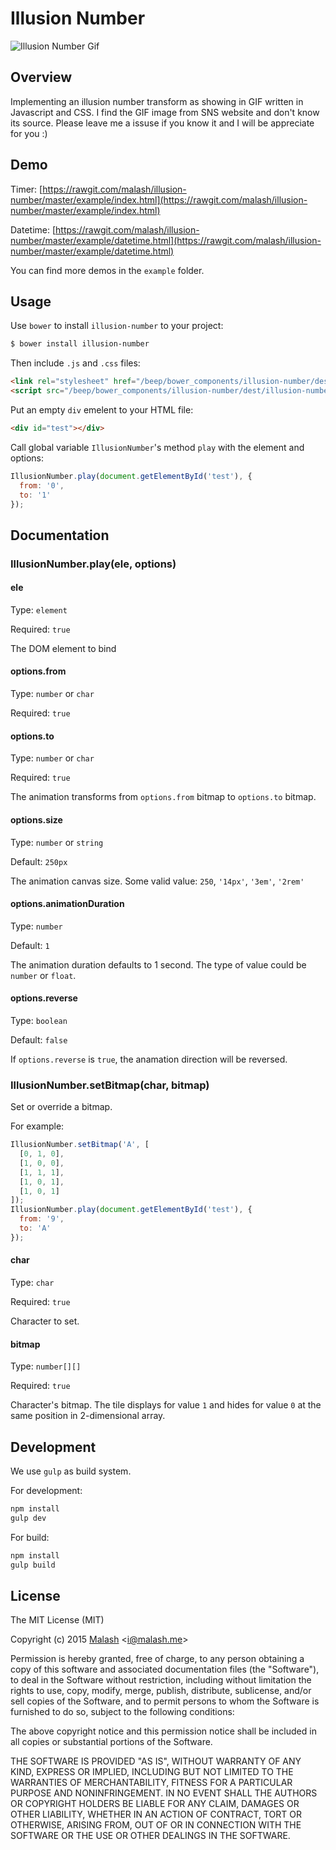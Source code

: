 # Illusion Number

![Illusion Number Gif](https://gist.githubusercontent.com/malash/9ff5b2897f05d0fae6dd/raw/1b069c33becefa4ca5c19efc955bbc1bc67f441a/illusion-number.gif)

## Overview

Implementing an illusion number transform as showing in GIF written in Javascript and CSS.
I find the GIF image from SNS website and don't know its source. Please leave me a issuse if you know it and I will be appreciate for you :)

## Demo

Timer: [https://rawgit.com/malash/illusion-number/master/example/index.html](https://rawgit.com/malash/illusion-number/master/example/index.html)

Datetime: [https://rawgit.com/malash/illusion-number/master/example/datetime.html](https://rawgit.com/malash/illusion-number/master/example/datetime.html)

You can find more demos in the `example` folder.

## Usage

Use `bower`  to install `illusion-number` to your project:

```bash
$ bower install illusion-number
```

Then include `.js` and `.css` files:

```html
<link rel="stylesheet" href="/beep/bower_components/illusion-number/dest/illusion-number.css">
<script src="/beep/bower_components/illusion-number/dest/illusion-number.js"></script>
```

Put an empty `div` emelent to your HTML file:

```html
<div id="test"></div>
```

Call global variable `IllusionNumber`'s method `play` with the element and options:

```javascript
IllusionNumber.play(document.getElementById('test'), {
  from: '0',
  to: '1'
});
```

## Documentation

### IllusionNumber.play(ele, options)

#### ele

Type: `element`

Required: `true`

The DOM element to bind

#### options.from

Type: `number` or `char`

Required: `true`

#### options.to

Type: `number` or `char`

Required: `true`

The animation transforms from `options.from` bitmap to `options.to` bitmap.

#### options.size

Type: `number` or `string`

Default: `250px`

The animation canvas size. Some valid value: `250`, `'14px'`, `'3em'`, `'2rem'`

#### options.animationDuration

Type: `number`

Default: `1`

The animation duration defaults to 1 second. The type of value could be `number` or `float`.

#### options.reverse

Type: `boolean`

Default: `false`

If `options.reverse` is `true`, the anamation direction will be reversed.

### IllusionNumber.setBitmap(char, bitmap)

Set or override a bitmap.

For example:

```javascript
IllusionNumber.setBitmap('A', [
  [0, 1, 0],
  [1, 0, 0],
  [1, 1, 1],
  [1, 0, 1],
  [1, 0, 1]
]);
IllusionNumber.play(document.getElementById('test'), {
  from: '9',
  to: 'A'
});

```

#### char

Type: `char`

Required: `true`

Character to set.

#### bitmap

Type: `number[][]`

Required: `true`

Character's bitmap. The tile displays for value `1` and hides for value `0` at the same position in 2-dimensional array.

## Development

We use `gulp` as build system.

For development:

```bash
npm install
gulp dev
```

For build:

```bash
npm install
gulp build
```

## License

The MIT License (MIT)

Copyright (c) 2015 [Malash](https://malash.me/) <<i@malash.me>>

Permission is hereby granted, free of charge, to any person obtaining a copy
of this software and associated documentation files (the "Software"), to deal
in the Software without restriction, including without limitation the rights
to use, copy, modify, merge, publish, distribute, sublicense, and/or sell
copies of the Software, and to permit persons to whom the Software is
furnished to do so, subject to the following conditions:

The above copyright notice and this permission notice shall be included in
all copies or substantial portions of the Software.

THE SOFTWARE IS PROVIDED "AS IS", WITHOUT WARRANTY OF ANY KIND, EXPRESS OR
IMPLIED, INCLUDING BUT NOT LIMITED TO THE WARRANTIES OF MERCHANTABILITY,
FITNESS FOR A PARTICULAR PURPOSE AND NONINFRINGEMENT. IN NO EVENT SHALL THE
AUTHORS OR COPYRIGHT HOLDERS BE LIABLE FOR ANY CLAIM, DAMAGES OR OTHER
LIABILITY, WHETHER IN AN ACTION OF CONTRACT, TORT OR OTHERWISE, ARISING FROM,
OUT OF OR IN CONNECTION WITH THE SOFTWARE OR THE USE OR OTHER DEALINGS IN
THE SOFTWARE.

